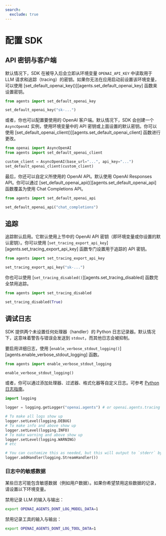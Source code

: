 ```yaml
---
search:
  exclude: true
---
```

# 配置 SDK

## API 密钥与客户端

默认情况下，SDK 在被导入后会立即从环境变量 `OPENAI_API_KEY` 中读取用于 LLM 请求和追踪（tracing）的密钥。如果你无法在应用启动前设置该环境变量，可以使用 [set_default_openai_key()][agents.set_default_openai_key] 函数来设置密钥。

```python
from agents import set_default_openai_key

set_default_openai_key("sk-...")
```

或者，你也可以配置要使用的 OpenAI 客户端。默认情况下，SDK 会创建一个 `AsyncOpenAI` 实例，使用环境变量中的 API 密钥或上面设置的默认密钥。你可以使用 [set_default_openai_client()][agents.set_default_openai_client] 函数进行更改。

```python
from openai import AsyncOpenAI
from agents import set_default_openai_client

custom_client = AsyncOpenAI(base_url="...", api_key="...")
set_default_openai_client(custom_client)
```

最后，你还可以自定义所使用的 OpenAI API。默认使用 OpenAI Responses API。你可以通过 [set_default_openai_api()][agents.set_default_openai_api] 函数覆盖为使用 Chat Completions API。

```python
from agents import set_default_openai_api

set_default_openai_api("chat_completions")
```

## 追踪

追踪默认启用。它默认使用上节中的 OpenAI API 密钥（即环境变量或你设置的默认密钥）。你可以使用 [`set_tracing_export_api_key`][agents.set_tracing_export_api_key] 函数专门设置用于追踪的 API 密钥。

```python
from agents import set_tracing_export_api_key

set_tracing_export_api_key("sk-...")
```

你也可以使用 [`set_tracing_disabled()`][agents.set_tracing_disabled] 函数完全禁用追踪。

```python
from agents import set_tracing_disabled

set_tracing_disabled(True)
```

## 调试日志

SDK 提供两个未设置任何处理器（handler）的 Python 日志记录器。默认情况下，这意味着警告与错误会发送到 `stdout`，而其他日志会被抑制。

要启用详细日志，使用 [`enable_verbose_stdout_logging()`][agents.enable_verbose_stdout_logging] 函数。

```python
from agents import enable_verbose_stdout_logging

enable_verbose_stdout_logging()
```

或者，你可以通过添加处理器、过滤器、格式化器等自定义日志。可参考 [Python 日志指南](https://docs.python.org/3/howto/logging.html)。

```python
import logging

logger = logging.getLogger("openai.agents") # or openai.agents.tracing for the Tracing logger

# To make all logs show up
logger.setLevel(logging.DEBUG)
# To make info and above show up
logger.setLevel(logging.INFO)
# To make warning and above show up
logger.setLevel(logging.WARNING)
# etc

# You can customize this as needed, but this will output to `stderr` by default
logger.addHandler(logging.StreamHandler())
```

### 日志中的敏感数据

某些日志可能包含敏感数据（例如用户数据）。如果你希望禁用这些数据的记录，请设置以下环境变量。

禁用记录 LLM 的输入与输出：

```bash
export OPENAI_AGENTS_DONT_LOG_MODEL_DATA=1
```

禁用记录工具的输入与输出：

```bash
export OPENAI_AGENTS_DONT_LOG_TOOL_DATA=1
```